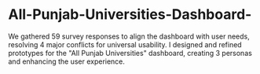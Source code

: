 # All-Punjab-Universities-Dashboard-
We gathered 59 survey responses to align the dashboard with user needs, resolving 4 major conflicts for universal usability. I designed and refined prototypes for the "All Punjab Universities" dashboard, creating 3 personas and enhancing the user experience.
